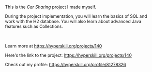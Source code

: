 This is the *Car Sharing* project I made myself.


<p>During the project implementation, you will learn the basics of SQL and work with the H2 database. You will also learn about advanced Java features such as Collections.</p><br/><br/>Learn more at <a href="https://hyperskill.org/projects/140?utm_source=ide&utm_medium=ide&utm_campaign=ide&utm_content=project-card">https://hyperskill.org/projects/140</a>

Here's the link to the project: https://hyperskill.org/projects/140

Check out my profile: https://hyperskill.org/profile/81278326